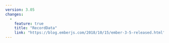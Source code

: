 ```yaml
---
version: 3.05
changes:
  -
    feature: true
    title: "RecordData"
    link: "https://blog.emberjs.com/2018/10/15/ember-3-5-released.html"
---
```

